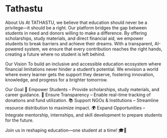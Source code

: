 # Tathastu

About Us
At TATHASTU, we believe that education should never be a privilege—it should be a right. Our platform bridges the gap between students in need and donors willing to make a difference. By offering scholarships, study materials, and direct financial aid, we empower students to break barriers and achieve their dreams. With a transparent, AI-powered system, we ensure that every contribution reaches the right hands, creating a future where no student is left behind.


Our Vision
To build an inclusive and accessible education ecosystem where financial limitations never hinder a student’s potential. We envision a world where every learner gets the support they deserve, fostering innovation, knowledge, and progress for a brighter tomorrow.


Our Goal
🚀 Empower Students – Provide scholarships, study materials, and career guidance.
🤝 Ensure Transparency – Enable real-time tracking of donations and fund utilization.
📚 Support NGOs & Institutions – Streamline resource distribution to maximize impact.
🌍 Expand Opportunities – Integrate mentorship, internships, and skill development to prepare students for the future.

Join us in reshaping education—one student at a time! 🎓💙
